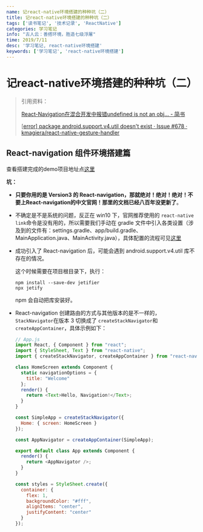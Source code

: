 ```yaml
---
name: 记react-native环境搭建的种种坑（二）
title: 记react-native环境搭建的种种坑（二）
tags: ['读书笔记', '技术记录', 'ReactNative']
categories: 学习笔记
info: "古人云：善搭环境，胜造七级浮屠"
time: 2019/7/11
desc: '学习笔记, react-native环境搭建'
keywords: ['学习笔记', 'react-native环境搭建']
---
```


# 记react-native环境搭建的种种坑（二）

> 引用资料：
>
> [React-Navigation在混合开发中报错undefined is not an obj... - 简书](https://www.jianshu.com/p/066f95cde865)
>
> [[error\] package android.support.v4.util doesn't exist · Issue #678 · kmagiera/react-native-gesture-handler](https://github.com/kmagiera/react-native-gesture-handler/issues/678)

## React-navigation 组件环境搭建篇

查看搭建完成的demo项目地址点[这里](https://github.com/Liubasara/react-native-study/tree/46b2cb9ca2e49780944d69733cdb167fffe6f554)

**坑：**

- **只要你用的是 Version3 的 React-navigation，那就绝对！绝对！绝对！不要上React-navigation的中文官网！那里的文档已经八百年没更新了**。

- 不确定是不是系统的问题，反正在 win10 下，官网推荐使用的 `react-native link`命令是没有用的，所以需要我们手动在 gradle 文件中引入各类设置（涉及到的文件有：settings.gradle、app/build.gradle、MainApplication.java、MainActivity.java），具体配置的流程可见[这里](https://www.jianshu.com/p/066f95cde865)

- 成功引入了 React-navigation 后，可能会遇到 android.support.v4.util 库不存在的情况。

  这个时候需要在项目根目录下，执行：

  ```shell
  npm install --save-dev jetifier
  npx jetify
  ```

  npm 会自动把库安装好。

- React-navigation 创建路由的方式与其他版本的是不一样的，`StackNavigator`在版本 3 切换成了 `createStackNavigator`和`createAppContainer`，具体示例如下：

  ```javascript
  // App.js
  import React, { Component } from "react";
  import { StyleSheet, Text } from "react-native";
  import { createStackNavigator, createAppContainer } from "react-navigation";
  
  class HomeScreen extends Component {
    static navigationOptions = {
      title: "Welcome"
    };
    render() {
      return <Text>Hello, Navigation!</Text>;
    }
  }
  
  const SimpleApp = createStackNavigator({
    Home: { screen: HomeScreen }
  });
  
  const AppNavigator = createAppContainer(SimpleApp);
  
  export default class App extends Component {
    render() {
      return <AppNavigator />;
    }
  }
  
  const styles = StyleSheet.create({
    container: {
      flex: 1,
      backgroundColor: "#fff",
      alignItems: "center",
      justifyContent: "center"
    }
  });
  ```

  